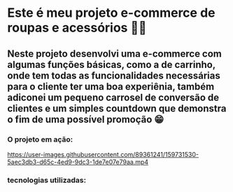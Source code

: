 # Este é meu projeto e-commerce de roupas e acessórios 👚👞

## Neste projeto desenvolvi uma e-commerce com algumas funções básicas, como a de carrinho, onde tem todas as funcionalidades necessárias para o cliente ter uma boa experiênia, também adiconei um pequeno carrosel de conversão de clientes e um simples countdown que demonstra o fim de uma possível promoção 😁

### O projeto em ação:

https://user-images.githubusercontent.com/89361241/159731530-5aec3db3-d65c-4ed9-9dc3-1de7e07e79aa.mp4

### tecnologias utilizadas:




